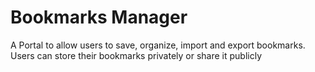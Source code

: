# Bookmarks Manager
A Portal to allow users to save, organize, import and export bookmarks. Users can  store their bookmarks privately or share it publicly
